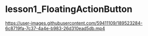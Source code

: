# lesson1_FloatingActionButton


https://user-images.githubusercontent.com/59411109/189523284-6c8719fa-7c37-4a4e-b983-26d310ead5db.mp4

